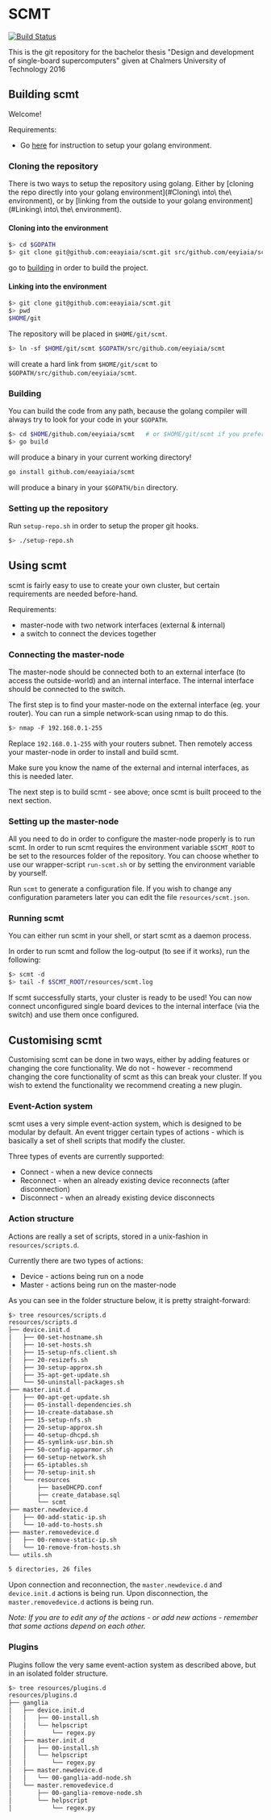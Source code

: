 # SCMT

[![Build Status](https://travis-ci.org/eeayiaia/scmt.svg?branch=master)](https://travis-ci.org/eeayiaia/scmt)

This is the git repository for the bachelor thesis "Design and development of single-board supercomputers" given at Chalmers University of Technology 2016

## Building scmt
Welcome!

Requirements:
* Go [here](https://golang.org/doc/install) for instruction to setup your golang environment.

### Cloning the repository
There is two ways to setup the repository using golang. Either by [cloning the repo directly into your golang environment](#Cloning\ into\ the\ environment), or by [linking from the outside to your golang environment](#Linking\ into\ the\ environment).

#### Cloning into the environment
```bash
$> cd $GOPATH
$> git clone git@github.com:eeayiaia/scmt.git src/github.com/eeyiaia/scmt
```

go to [building](#Building) in order to build the project.

#### Linking into the environment
```bash
$> git clone git@github.com:eeayiaia/scmt.git
$> pwd
$HOME/git
```

The repository will be placed in `$HOME/git/scmt`.

```bash
$> ln -sf $HOME/git/scmt $GOPATH/src/github.com/eeyiaia/scmt
```

will create a hard link from `$HOME/git/scmt` to `$GOPATH/src/github.com/eeyiaia/scmt`.

### Building
You can build the code from any path, because the golang compiler will always try to look for your code in your `$GOPATH`. 

```bash
$> cd $HOME/github.com/eeyiaia/scmt   # or $HOME/git/scmt if you prefer
$> go build
```

will produce a binary in your current working directory!

```bash
go install github.com/eeayiaia/scmt
```

will produce a binary in your `$GOPATH/bin` directory.

### Setting up the repository
Run `setup-repo.sh` in order to setup the proper git hooks.

```bash
$> ./setup-repo.sh
```

## Using scmt
scmt is fairly easy to use to create your own cluster, but certain requirements are needed before-hand.

Requirements:
* master-node with two network interfaces (external & internal)
* a switch to connect the devices together

### Connecting the master-node
The master-node should be connected both to an external interface (to access the outside-world) and an internal interface. The internal interface should be connected to the switch.

The first step is to find your master-node on the external interface (eg. your router). You can run a simple network-scan using nmap to do this.

```bash
$> nmap -F 192.168.0.1-255
```

Replace `192.168.0.1-255` with your routers subnet. Then remotely access your master-node in order to install and build scmt.

Make sure you know the name of the external and internal interfaces, as this is needed later. 

The next step is to build scmt - see above; once scmt is built proceed to the next section.

### Setting up the master-node
All you need to do in order to configure the master-node properly is to run scmt. In order to run scmt requires the environment variable `$SCMT_ROOT` to be set to the resources folder of the repository. You can choose whether to use our wrapper-script `run-scmt.sh` or by setting the environment variable by yourself.

Run `scmt` to generate a configuration file. If you wish to change any configuration parameters later you can edit the file `resources/scmt.json`.

### Running scmt
You can either run scmt in your shell, or start scmt as a daemon process. 

In order to run scmt and follow the log-output (to see if it works), run the following:
```bash
$> scmt -d
$> tail -f $SCMT_ROOT/resources/scmt.log
```

If scmt successfully starts, your cluster is ready to be used! You can now connect unconfigured single board devices to the internal interface (via the switch) and use them once configured.

## Customising scmt
Customising scmt can be done in two ways, either by adding features or changing the core functionality. We do not - however - recommend changing the core functionality of scmt as this can break your cluster. If you wish to extend the functionality we recommend creating a new plugin.

### Event-Action system
scmt uses a very simple event-action system, which is designed to be modular by default. An event trigger certain types of actions - which is basically a set of shell scripts that modify the cluster.

Three types of events are currently supported:
* Connect - when a new device connects
* Reconnect - when an already existing device reconnects (after disconnection)
* Disconnect - when an already existing device disconnects

### Action structure
Actions are really a set of scripts, stored in a unix-fashion in `resources/scripts.d`. 

Currently there are two types of actions:
* Device - actions being run on a node
* Master - actions being run on the master-node

As you can see in the folder structure below, it is pretty straight-forward:

```bash
$> tree resources/scripts.d
resources/scripts.d
├── device.init.d
│   ├── 00-set-hostname.sh
│   ├── 10-set-hosts.sh
│   ├── 15-setup-nfs.client.sh
│   ├── 20-resizefs.sh
│   ├── 30-setup-approx.sh
│   ├── 35-apt-get-update.sh
│   └── 50-uninstall-packages.sh
├── master.init.d
│   ├── 00-apt-get-update.sh
│   ├── 05-install-dependencies.sh
│   ├── 10-create-database.sh
│   ├── 15-setup-nfs.sh
│   ├── 20-setup-approx.sh
│   ├── 40-setup-dhcpd.sh
│   ├── 45-symlink-usr.bin.sh
│   ├── 50-config-apparmor.sh
│   ├── 60-setup-network.sh
│   ├── 65-iptables.sh
│   ├── 70-setup-init.sh
│   └── resources
│       ├── baseDHCPD.conf
│       ├── create_database.sql
│       └── scmt
├── master.newdevice.d
│   ├── 00-add-static-ip.sh
│   └── 10-add-to-hosts.sh
├── master.removedevice.d
│   ├── 00-remove-static-ip.sh
│   └── 10-remove-from-hosts.sh
└── utils.sh

5 directories, 26 files
```

Upon connection and reconnection, the `master.newdevice.d` and `device.init.d` actions is being run.
Upon disconnection, the `master.removedevice.d` actions is being run.

*Note: If you are to edit any of the actions - or add new actions - remember that some actions depend on each other.*

### Plugins
Plugins follow the very same event-action system as described above, but in an isolated folder structure.

```bash
$> tree resources/plugins.d
resources/plugins.d
├── ganglia
│   ├── device.init.d
│   │   ├── 00-install.sh
│   │   └── helpscript
│   │       └── regex.py
│   ├── master.init.d
│   │   ├── 00-install.sh
│   │   └── helpscript
│   │       └── regex.py
│   ├── master.newdevice.d
│   │   └── 00-ganglia-add-node.sh
│   └── master.removedevice.d
│       ├── 00-ganglia-remove-node.sh
│       └── helpscript
│           └── regex.py
```
